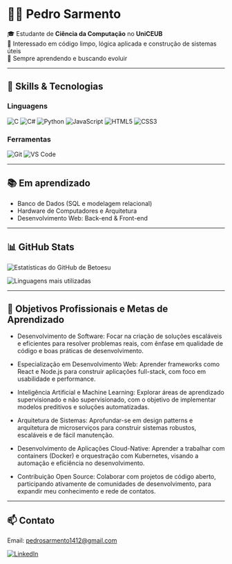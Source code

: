 # 👨‍💻 Pedro Sarmento

🎓 Estudante de **Ciência da Computação** no **UniCEUB**  
🔧 Interessado em código limpo, lógica aplicada e construção de sistemas úteis  
🚀 Sempre aprendendo e buscando evoluir

---

## 🧠 Skills & Tecnologias

### Linguagens  
![C](https://img.shields.io/badge/C-A8B9CC?style=for-the-badge&logo=c&logoColor=white) 
![C#](https://img.shields.io/badge/C%23-239120?style=for-the-badge&logo=csharp&logoColor=white)
![Python](https://img.shields.io/badge/Python-3670A0?style=for-the-badge&logo=python&logoColor=ffdd54) 
![JavaScript](https://img.shields.io/badge/JavaScript-F7DF1E?style=for-the-badge&logo=javascript&logoColor=black) 
![HTML5](https://img.shields.io/badge/HTML5-E34F26?style=for-the-badge&logo=html5&logoColor=white) 
![CSS3](https://img.shields.io/badge/CSS3-1572B6?style=for-the-badge&logo=css3&logoColor=white)


### Ferramentas  
![Git](https://img.shields.io/badge/Git-F05032?style=for-the-badge&logo=git&logoColor=white) 
![VS Code](https://img.shields.io/badge/VSCode-007ACC?style=for-the-badge&logo=visual-studio-code&logoColor=white)

---

## 📚 Em aprendizado

- Banco de Dados (SQL e modelagem relacional)  
- Hardware de Computadores e Arquitetura  
- Desenvolvimento Web: Back-end & Front-end

---

## 📊 GitHub Stats

![Estatísticas do GitHub de Betoesu](https://github-readme-stats.vercel.app/api?username=Betoesu&show_icons=true&theme=radical&count_private=true)

![Linguagens mais utilizadas](https://github-readme-stats.vercel.app/api/top-langs/?username=Betoesu&layout=compact&theme=radical)

---

## 🎯 Objetivos Profissionais e Metas de Aprendizado
- Desenvolvimento de Software: Focar na criação de soluções escaláveis e eficientes para resolver problemas reais, com ênfase em qualidade de código e boas práticas de desenvolvimento.

- Especialização em Desenvolvimento Web: Aprender frameworks como React e Node.js para construir aplicações full-stack, com foco em usabilidade e performance.

- Inteligência Artificial e Machine Learning: Explorar áreas de aprendizado supervisionado e não supervisionado, com o objetivo de implementar modelos preditivos e soluções automatizadas.

- Arquitetura de Sistemas: Aprofundar-se em design patterns e arquitetura de microserviços para construir sistemas robustos, escaláveis e de fácil manutenção.

- Desenvolvimento de Aplicações Cloud-Native: Aprender a trabalhar com containers (Docker) e orquestração com Kubernetes, visando a automação e eficiência no desenvolvimento.

- Contribuição Open Source: Colaborar com projetos de código aberto, participando ativamente de comunidades de desenvolvimento, para expandir meu conhecimento e rede de contatos.

---

## 📫 Contato

Email: pedrosarmento1412@gmail.com

[![LinkedIn](https://img.shields.io/badge/LinkedIn-0077B5?style=for-the-badge&logo=linkedin&logoColor=white)](https://www.linkedin.com/in/pedro-sarmento-a5730a306/)  

